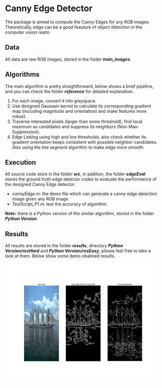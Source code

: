 # Canny Edge Detector
The package is aimed to compute the Canny Edges for any RGB images. Theoretically, edge can be a good feauture of object detection in the computer vision realm.

Data
----
All data are raw RGB images, stored in the folder **_train_images_**. 


Algorithms
----------
The main algorithm is pretty straightforward, below shows a brief pipeline, and you can check the folder **_reference_** for detailed explanation.

1. For each image, convert it into greyspace. 
2. Use designed Gaussain kernel to calculate its corresponding gradient map (including magnitude and orientation) and make features more robust.
3. Traverse interested pixels (larger than some threshold), find local maximum as candidates and suppress its neighbors (Non-Max-Suppression).
4. Edge Linking using high and low thresholds, also check whether its gradient orientation keeps consistent with possible neighbor candidates. Also using the _line segment_ algorithm to make edge more smooth.


Execution
---------
All source code store in the folder **_src_**, in addition, the folder **_edgeEval_** stores the ground truth edge detector codes to evaluate the performance of the designed Canny Edge detector. 
* _cannyEdge.m_: the demo file which can generate a canny edge detection image given any RGB image. 
* _TestScript_P1.m_: test the accuracy of algorithm.

**_Note:_** there is a Python version of the similar algorithm, stored in the folder **_Python Version_**.

Results
-------
All results are stored in the folder **_results_**, directory **_Python Version/resHard_** and **_Python Version/resEasy_**, please feel free to take a look at them. Below show some demo obatined results.

<div align=center>
  <img width="800" height="400" src="./Python Version/resHard/figure_5.png", alt="demo"/>
</div>
